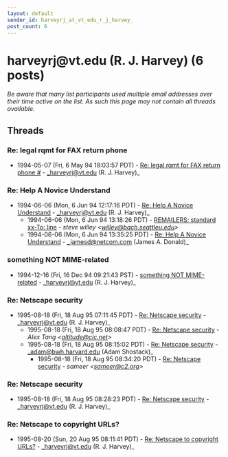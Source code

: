 ```yaml
---
layout: default
sender_id: harveyrj_at_vt_edu_r_j_harvey_
post_count: 6
---
```


# harveyrj<span>@</span>vt.edu (R. J. Harvey) (6 posts)

_Be aware that many list participants used multiple email addresses over their time active on the list. As such this page may not contain all threads available._

## Threads

### Re: legal rqmt for FAX return phone #
+ 1994-05-07 (Fri, 6 May 94 18:03:57 PDT) - [Re: legal rqmt for FAX return phone #](/archive/1994/05/d959f9a30e9f1d2468320bb6404ce0efdc014ad066cd7f24509afb78046020bc) - _harveyrj@vt.edu (R. J. Harvey)_

### Re: Help A Novice Understand
+ 1994-06-06 (Mon, 6 Jun 94 12:17:16 PDT) - [Re: Help A Novice Understand](/archive/1994/06/32af7b94507288ac5291ae941cb4f5c40ef5787690878c1cf4900e34b42b91da) - _harveyrj@vt.edu (R. J. Harvey)_
  + 1994-06-06 (Mon, 6 Jun 94 13:18:26 PDT) - [REMAILERS: standard xx-To: line](/archive/1994/06/63a026e3497d93f42847573bb22be243785c3f922430cd054e6bfacf6cd09a87) - _steve willey \<willey@bach.seattleu.edu\>_
  + 1994-06-06 (Mon, 6 Jun 94 13:35:25 PDT) - [Re: Help A Novice Understand](/archive/1994/06/e6e7ace130992d3b0479fbe2fde9cc21b1412401dd81b501e22222019b517ef5) - _jamesd@netcom.com (James A. Donald)_

### something NOT MIME-related
+ 1994-12-16 (Fri, 16 Dec 94 09:21:43 PST) - [something NOT MIME-related](/archive/1994/12/defda1203466340e24de17ff7828a3d72f99e56f419a052b08ad75fd7ed2e0c1) - _harveyrj@vt.edu (R. J. Harvey)_

### Re:  Netscape security
+ 1995-08-18 (Fri, 18 Aug 95 07:11:45 PDT) - [Re:  Netscape security](/archive/1995/08/dce32baf7d696daee5a06a00c74bb0bb1bd170a53853fb4c83f13d7169ad5f14) - _harveyrj@vt.edu (R. J. Harvey)_
  + 1995-08-18 (Fri, 18 Aug 95 08:08:47 PDT) - [Re: Netscape security](/archive/1995/08/6b1c8436901317257deaef4a8ee37b0127c4e4babbbcd946bb65afd611a1a3f9) - _Alex Tang \<altitude@cic.net\>_
  + 1995-08-18 (Fri, 18 Aug 95 08:15:02 PDT) - [Re: Netscape security](/archive/1995/08/ba6de38f8a2c89ef65da90d1747e51012bc25079803a62b6c5282824704ab8e3) - _adam@bwh.harvard.edu (Adam Shostack)_
    + 1995-08-18 (Fri, 18 Aug 95 08:34:20 PDT) - [Re: Netscape security](/archive/1995/08/79a1c38f292da2903f708fa8bff53d9e258872f755ab5fef353b8c7accf76c8f) - _sameer \<sameer@c2.org\>_

### Re: Netscape security
+ 1995-08-18 (Fri, 18 Aug 95 08:28:23 PDT) - [Re: Netscape security](/archive/1995/08/70f7271a66910598e817880660a4f0b37204dc60d638a7a6d1f42d8b564cbc97) - _harveyrj@vt.edu (R. J. Harvey)_

### Re: Netscape to copyright URLs?
+ 1995-08-20 (Sun, 20 Aug 95 08:11:41 PDT) - [Re: Netscape to copyright URLs?](/archive/1995/08/62f7872cdabd79ae11e5fa9ec87c3f9ad2479f698daeae6be6a225a3a9804880) - _harveyrj@vt.edu (R. J. Harvey)_

